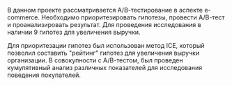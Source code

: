 В данном проекте рассматривается А/В-тестирование в аспекте e-commerce. Необходимо приоритезировать гипотезы, провести А/В-тест и проанализировать результат.
Для проведения исследования в наличии 9 гипотез для увеличения выручки.

Для приоритезации гипотез был использован метод ICE, который позволил составить "рейтинг" гипотез для увеличения выручки организации.
В совокупности с А/В-тестом, был проведен кумулятивный анализ различных показателей для исследования поведения покупателей.
